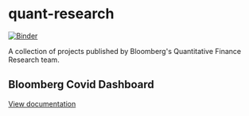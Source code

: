 # quant-research
[![Binder](https://mybinder.org/badge_logo.svg)](https://mybinder.org/v2/gh/bloomberg/quant-research/master?urlpath=voila%2Frender%2FIndex.ipynb)

A collection of projects published by Bloomberg's Quantitative Finance Research team.

## Bloomberg Covid Dashboard
[View documentation](covid/README.md)
